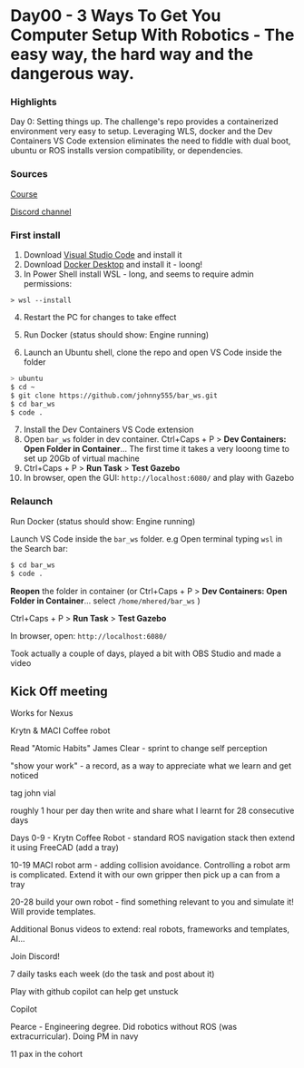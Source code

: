 # Day00 - 3 Ways To Get You Computer Setup With Robotics - The easy way, the hard way and the dangerous way.

### Highlights

Day 0: Setting things up. The challenge's repo provides a containerized environment very easy to setup. Leveraging WLS, docker and the Dev Containers VS Code extension eliminates the need to fiddle with dual boot, ubuntu or ROS installs version compatibility, or dependencies. 

### Sources

[Course](https://course.becomearoboticist.com/)

[Discord channel](https://discord.gg/WpUGZYqXQN)

### First install

1. Download  [Visual Studio Code](https://code.visualstudio.com/Download) and install it
2. Download [Docker Desktop](https://docs.docker.com/desktop/setup/install/windows-install/) and install it - loong!
3. In Power Shell install WSL - long, and seems to require admin permissions:

```shell
> wsl --install
```

4. Restart the PC for changes to take effect

5. Run Docker (status should show: Engine running)

6. Launch an Ubuntu shell, clone the repo and open VS Code inside the folder

```bash
> ubuntu
$ cd ~
$ git clone https://github.com/johnny555/bar_ws.git
$ cd bar_ws
$ code . 
```

7. Install the Dev Containers VS Code extension
8. Open `bar_ws` folder in dev container. Ctrl+Caps + P > **Dev Containers: Open Folder in Container**... The first time it takes a very looong time to set up 20Gb of virtual machine
9. Ctrl+Caps + P > **Run Task** > **Test Gazebo**
10. In browser, open the GUI: `http://localhost:6080/` and play with Gazebo

### Relaunch

Run Docker  (status should show: Engine running)

Launch VS Code inside the `bar_ws` folder. e.g Open terminal typing `wsl` in the Search bar:

```bash
$ cd bar_ws
$ code .
```

**Reopen** the folder in container (or Ctrl+Caps + P > **Dev Containers: Open Folder in Container**... select `/home/mhered/bar_ws`  )

Ctrl+Caps + P > **Run Task** > **Test Gazebo**

In browser, open: `http://localhost:6080/`

Took actually a couple of days, played a bit with OBS Studio and made a video

## Kick Off meeting

Works for Nexus

Krytn & MACI Coffee robot

Read "Atomic Habits" James Clear - sprint to change self perception

"show your work" - a record, as a way to appreciate what we learn and get noticed

tag john vial

roughly 1 hour per day then write and share what I learnt for 28 consecutive days

Days 0-9 - Krytn Coffee Robot - standard ROS navigation stack then extend it using FreeCAD (add a tray)

10-19 MACI robot arm - adding collision avoidance. Controlling a robot arm is complicated. Extend it with our own gripper then pick up a can from a tray

20-28 build your own robot - find something relevant to you and simulate it! Will provide templates.

Additional Bonus videos to extend: real robots, frameworks and templates, AI...

Join Discord!

7 daily tasks each week (do the task and post about it)

Play with github copilot can help get unstuck

Copilot

Pearce - Engineering degree. Did robotics without ROS (was extracurricular). Doing PM in navy

11 pax in the cohort

## 
